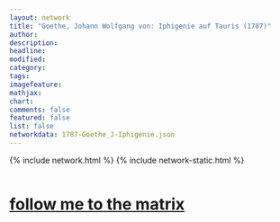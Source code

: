 ```yaml
---
layout: network
title: "Goethe, Johann Wolfgang von: Iphigenie auf Tauris (1787)"
author:
description:
headline:
modified:
category:
tags: 
imagefeature: 
mathjax: 
chart: 
comments: false
featured: false
list: false
networkdata: 1787-Goethe_J-Iphigenie.json
---
```

{% include network.html %}
{% include network-static.html %}
<div class="row">
  <div class="small-5 small-centered columns"><a href="/matrix1"><h1>follow me to the matrix</h1></a>
</div>
</div>
